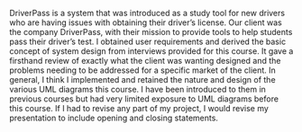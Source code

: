 DriverPass is a system that was introduced as a study tool for new drivers who are having issues with obtaining their driver’s license. Our client was the company DriverPass, with their mission to provide tools to help students pass their driver’s test. 
I obtained user requirements and derived the basic concept of system design from interviews provided for this course. It gave a firsthand review of exactly what the client was wanting designed and the problems needing to be addressed for a specific market of the client. 
In general, I think I implemented and retained the nature and design of the various UML diagrams this course. I have been introduced to them in previous courses but had very limited exposure to UML diagrams before this course. If I had to revise any part of my project, I would revise my presentation to include opening and closing statements. 
 
